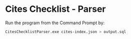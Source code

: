 # Cites Checklist - Parser
Run the program from the Command Prompt by:
```bash
CitesChecklistParser.exe cites-index.json > output.sql
```